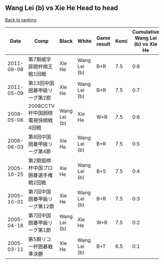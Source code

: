 ## Wang Lei (b) vs Xie He Head to head

[Back to ranking](../../index.md)




| **Date** | **Comp** | **Black** | **White** | **Game result** | **Komi** | **Cumulative Wang Lei (b) vs Xie He** | **Wang Lei (b) streak** | **Xie He streak** | 
| --- | --- | --- | --- | --- | --- | --- | --- | --- |
| 2011-09-08 | 第7期威孚房開杯棋王戦1回戦 | Xie He | Wang Lei (b) | B+R | 7.5 | 0:8 | 0 | 8 | 
| 2011-05-09 | 第13回中国囲碁甲級リーグ第2節 | Xie He | Wang Lei (b) | B+R | 7.5 | 0:7 | 0 | 7 | 
| 2008-05-06 | 2008CCTV杯中国囲棋電視快棋戦4回戦 | Wang Lei (b) | Xie He | W+R | 7.5 | 0:6 | 0 | 6 | 
| 2006-06-03 | 第8回中国囲碁甲級リーグ第4節 | Xie He | Wang Lei (b) | B+R | 7.5 | 0:5 | 0 | 5 | 
| 2005-10-25 | 第2期倡棋杯中国プロ囲碁選手権戦2回戦 | Xie He | Wang Lei (b) | B+5 | 7.5 | 0:4 | 0 | 4 | 
| 2005-10-01 | 第7回中国囲碁甲級リーグ第12節 | Xie He | Wang Lei (b) | B+R | 7.5 | 0:3 | 0 | 3 | 
| 2005-04-16 | 第7回中国囲碁甲級リーグ第1節 | Wang Lei (b) | Xie He | W+R | 7.5 | 0:2 | 0 | 2 | 
| 2005-03-11 | 第5期リコー杯囲碁戦準決勝 | Xie He | Wang Lei (b) | B+T | 6.5 | 0:1 | 0 | 1 |




